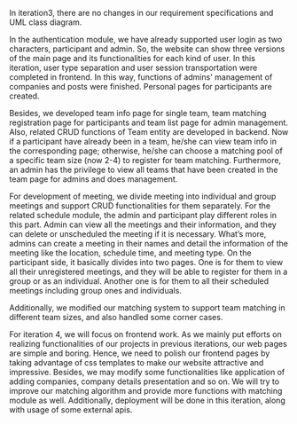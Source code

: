 In iteration3, there are no changes in our requirement specifications and UML class diagram. 

In the authentication module, we have already supported user login as two characters, participant and admin. So, 
the website can show three versions of the main page and its functionalities for each kind of user. In this iteration, 
user type separation and user session transportation were completed in frontend. In this way, 
functions of admins' management of companies and posts were finished. Personal pages for participants are created.

Besides, we developed team info page for single team, team matching registration page for participants and team list 
page for admin management. Also, related CRUD functions of Team entity are developed in backend. Now if a participant 
have already been in a team, he/she can view team info in the corresponding page; otherwise, he/she can choose a 
matching pool of a specific team size (now 2-4) to register for team matching. Furthermore, an admin has the privilege
to view all teams that have been created in the team page for admins and does management.

For development of meeting, we divide meeting into individual and group meetings and support CRUD functionalities for 
them separately. For the related schedule module, the admin and participant play different roles in this part. Admin 
can view all the meetings and their information, and they can delete or unscheduled the meeting if it is necessary. 
What’s more, admins can create a meeting in their names and detail the information of the meeting like the location, 
schedule time, and meeting type. On the participant side, it basically divides into two pages. One is for them to 
view all their unregistered meetings, and they will be able to register for them in a group or as an individual. 
Another one is for them to all their scheduled meetings including group ones and individuals.

Additionally, we modified our matching system to support team matching in different team sizes, and also handled 
some corner cases.

For iteration 4, we will focus on frontend work. As we mainly put efforts on realizing functionalities of our projects 
in previous iterations, our web pages are simple and boring. Hence, we need to polish our frontend pages by taking
advantage of css templates to make our website attractive and impressive. Besides, we may modify some functionalities 
like application of adding companies, company details presentation and so on. We will try to improve our matching 
algorithm and provide more functions with matching module as well. Additionally, deployment will be done in this 
iteration, along with usage of some external apis.

